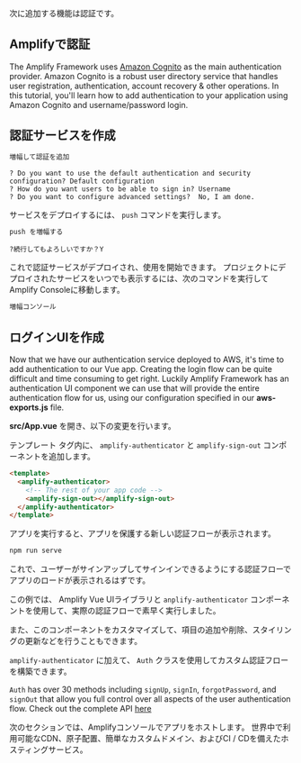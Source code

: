 次に追加する機能は認証です。

## Amplifyで認証

The Amplify Framework uses [Amazon Cognito](https://aws.amazon.com/cognito/) as the main authentication provider. Amazon Cognito is a robust user directory service that handles user registration, authentication, account recovery & other operations. In this tutorial, you'll learn how to add authentication to your application using Amazon Cognito and username/password login.

## 認証サービスを作成

```bash
増幅して認証を追加
```

```console
? Do you want to use the default authentication and security configuration? Default configuration
? How do you want users to be able to sign in? Username
? Do you want to configure advanced settings?  No, I am done.
```

サービスをデプロイするには、 `push` コマンドを実行します。

```bash
push を増幅する
```

```console
?続行してもよろしいですか？Y
```

これで認証サービスがデプロイされ、使用を開始できます。 プロジェクトにデプロイされたサービスをいつでも表示するには、次のコマンドを実行してAmplify Consoleに移動します。

```bash
増幅コンソール
```

## ログインUIを作成

Now that we have our authentication service deployed to AWS, it's time to add authentication to our Vue app. Creating the login flow can be quite difficult and time consuming to get right. Luckily Amplify Framework has an authentication UI component we can use that will provide the entire authentication flow for us, using our configuration specified in our __aws-exports.js__ file.

__src/App.vue__ を開き、以下の変更を行います。

テンプレート タグ内に、 `amplify-authenticator` と `amplify-sign-out` コンポーネントを追加します。

```html
<template>
  <amplify-authenticator>
    <!-- The rest of your app code -->
    <amplify-sign-out></amplify-sign-out>
  </amplify-authenticator>
</template>
```

アプリを実行すると、アプリを保護する新しい認証フローが表示されます。

```bash
npm run serve
```

これで、ユーザーがサインアップしてサインインできるようにする認証フローでアプリのロードが表示されるはずです。

この例では、 Amplify Vue UIライブラリと `anplify-authenticator` コンポーネントを使用して、実際の認証フローで素早く実行しました。

また、このコンポーネントをカスタマイズして、項目の追加や削除、スタイリングの更新などを行うこともできます。

`amplify-authenticator` に加えて、 `Auth` クラスを使用してカスタム認証フローを構築できます。

`Auth` has over 30 methods including `signUp`, `signIn`, `forgotPassword`, and `signOut` that allow you full control over all aspects of the user authentication flow. Check out the complete API [here](https://aws-amplify.github.io/amplify-js/api/classes/authclass.html)

次のセクションでは、Amplifyコンソールでアプリをホストします。 世界中で利用可能なCDN、原子配置、簡単なカスタムドメイン、およびCI / CDを備えたホスティングサービス。
